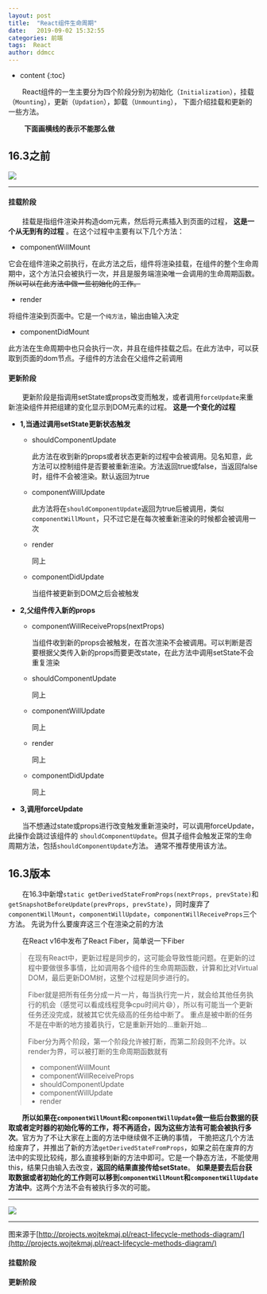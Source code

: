 ```yaml
---
layout: post
title:  "React组件生命周期"
date:   2019-09-02 15:32:55
categories: 前端
tags:  React
author: ddmcc
---
```


* content
{:toc}


 　　React组件的一生主要分为四个阶段分别为初始化（`Initialization`），挂载（`Mounting`），更新（`Updation`），卸载（`Unmounting`），
 下面介绍挂载和更新的一些方法。
 
 
 
 
 　　 **下面画横线的表示不能那么做**
 
 
## 16.3之前
 
 ![](https://i.loli.net/2019/09/02/KLbZQvPx6dOEwh2.png)
 
 
 ---
#### 挂载阶段

 　　挂载是指组件渲染并构造dom元素，然后将元素插入到页面的过程， **这是一个从无到有的过程** 。在这个过程中主要有以下几个方法：
 
 
 - componentWillMount
 
它会在组件渲染之前执行，在此方法之后，组件将渲染挂载，在组件的整个生命周期中，这个方法只会被执行一次，并且是服务端渲染唯一会调用的生命周期函数。~~所以可以在此方法中做一些初始化的工作。~~


- render

将组件渲染到页面中。它是一个`纯方法`，输出由输入决定


- componentDidMount

此方法在生命周期中也只会执行一次，并且在组件挂载之后。在此方法中，可以获取到页面的dom节点。子组件的方法会在父组件之前调用


#### 更新阶段

 　　更新阶段是指调用setState或props改变而触发，或者调用`forceUpdate`来重新渲染组件并把组建的变化显示到DOM元素的过程。
 **这是一个变化的过程**
 
 - **1,当通过调用setState更新状态触发**
 
    - shouldComponentUpdate 
    
       此方法在收到新的props或者状态更新的过程中会被调用。见名知意，此方法可以控制组件是否要被重新渲染。方法返回true或false，当返回false时，组件不会被渲染。默认返回为true
    
     - componentWillUpdate
     
       此方法将在`shouldComponentUpdate`返回为true后被调用，类似`componentWillMount`，只不过它是在每次被重新渲染的时候都会被调用一次
        
    - render
    
       同上
       
    - componentDidUpdate
    
      当组件被更新到DOM之后会被触发
      
      
- **2,父组件传入新的props**

    - componentWillReceiveProps(nextProps)
    
      当组件收到新的props会被触发，在首次渲染不会被调用。可以判断是否要根据父类传入新的props而要更改state，在此方法中调用setState不会重复渲染

    - shouldComponentUpdate
    
      同上
      
    - componentWillUpdate
      
      同上
      
    - render
    
      同上
      
    - componentDidUpdate
    
      同上
      
      
- **3,调用forceUpdate**

 　　当不想通过state或props进行改变触发重新渲染时，可以调用forceUpdate，此操作会跳过该组件的 `shouldComponentUpdate`。但其子组件会触发正常的生命周期方法，包括`shouldComponentUpdate`方法。
通常不推荐使用该方法。


## 16.3版本

 　　在16.3中新增`static getDerivedStateFromProps(nextProps, prevState)`和`getSnapshotBeforeUpdate(prevProps, prevState)`，同时废弃了`componentWillMount`，`componentWillUpdate`，`componentWillReceiveProps`三个方法。
 先说为什么要废弃这三个在渲染之前的方法
 
 
 　　在React v16中发布了React Fiber，简单说一下Fiber
 
 > 在现有React中，更新过程是同步的，这可能会导致性能问题。在更新的过程中要做很多事情，比如调用各个组件的生命周期函数，计算和比对Virtual DOM，最后更新DOM树，这整个过程是同步进行的。
 >
 >Fiber就是把所有任务分成一片一片，每当执行完一片，就会给其他任务执行的机会（感觉可以看成线程竞争cpu时间片😄），所以有可能当一个更新任务还没完成，就被其它优先级高的任务给中断了。
 >重点是被中断的任务不是在中断的地方接着执行，它是重新开始的...重新开始...
 >
 >Fiber分为两个阶段，第一个阶段允许被打断，而第二阶段则不允许。以render为界，可以被打断的生命周期函数就有
 >
>- componentWillMount
>- componentWillReceiveProps
>- shouldComponentUpdate
>- componentWillUpdate
>- render

 　　**所以如果在`componentWillMount`和`componentWillUpdate`做一些后台数据的获取或者定时器的初始化等的工作，将不再适合，因为这些方法有可能会被执行多次**。官方为了不让大家在上面的方法中继续做不正确的事情，
 干脆把这几个方法给废弃了，并推出了新的方法`getDerivedStateFromProps`，如果之前在废弃的方法中的实现比较纯，那么直接移到新的方法中即可。它是一个静态方法，不能使用this，结果只由输入去改变，**返回的结果直接传给setState**。
 **如果是要去后台获取数据或者初始化的工作则可以移到`componentWillMount`和`componentWillUpdate`方法中**。这两个方法不会有被执行多次的可能。
 
 ---
 ![](https://i.loli.net/2019/09/02/zMHdVaikvAprOTE.png)
 
 ---
 图来源于[http://projects.wojtekmaj.pl/react-lifecycle-methods-diagram/](http://projects.wojtekmaj.pl/react-lifecycle-methods-diagram/)
 
#### 挂载阶段
 
#### 更新阶段
 
 
 
 
    
      
